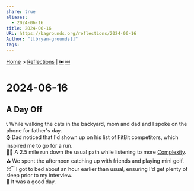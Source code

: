 ```yaml
---
share: true
aliases:
  - 2024-06-16
title: 2024-06-16
URL: https://bagrounds.org/reflections/2024-06-16
Author: "[[bryan-grounds]]"
tags: 
---
```

[Home](../index.md) > [Reflections](./index.md) | [⏮️](./2024-06-15.md) [⏭️](./2024-06-17.md)  
# 2024-06-16  
## A Day Off  
📞️ While walking the cats in the backyard, mom and dad and I spoke on the phone for father's day.  
⌚ Dad noticed that I'd shown up on his list of FitBit competitors, which inspired me to go for a run.  
🏃🏻 A 2.5 mile run down the usual path while listening to more [Complexity](../books/complexity.md).  
⛳ We spent the afternoon catching up with friends and playing mini golf.  
😴 I got to bed about an hour earlier than usual, ensuring I'd get plenty of sleep prior to my interview.  
🙂 It was a good day.  
